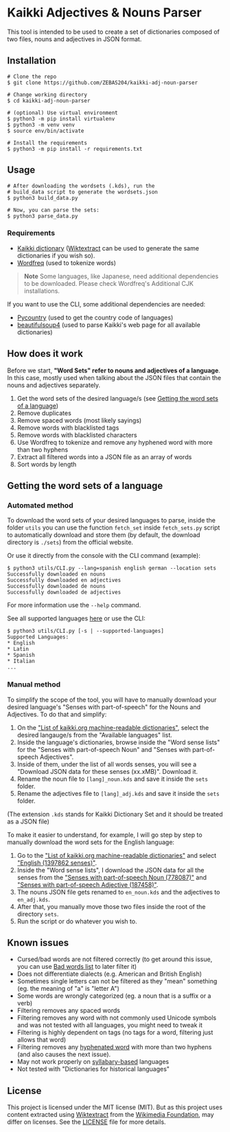 # Kaikki Adjectives & Nouns Parser

This tool is intended to be used to create a set of dictionaries composed of two files, nouns and adjectives in JSON format.

## Installation

```console
# Clone the repo
$ git clone https://github.com/ZEBAS204/kaikki-adj-noun-parser

# Change working directory
$ cd kaikki-adj-noun-parser

# (optional) Use virtual environment
$ python3 -m pip install virtualenv
$ python3 -m venv venv
$ source env/bin/activate

# Install the requirements
$ python3 -m pip install -r requirements.txt
```

## Usage

```console
# After downloading the wordsets (.kds), run the
# build_data script to generate the wordsets.json
$ python3 build_data.py

# Now, you can parse the sets:
$ python3 parse_data.py
```

### Requirements

- [Kaikki dictionary](https://kaikki.org/dictionary/) ([Wiktextract](https://github.com/tatuylonen/wiktextract) can be used to generate the same dictionaries if you wish so).
- [Wordfreq](https://github.com/rspeer/wordfreq/) (used to tokenize words)

> **Note**
> Some languages, like Japanese, need additional dependencies to be downloaded. Please check Wordfreq's Additional CJK installations.

If you want to use the CLI, some additional dependencies are needed:

- [Pycountry](https://github.com/flyingcircusio/pycountry) (used to get the country code of languages)
- [beautifulsoup4](https://pypi.org/project/beautifulsoup4/) (used to parse Kaikki's web page for all available dictionaries)

## How does it work

Before we start, **"Word Sets" refer to nouns and adjectives of a language**.
In this case, mostly used when talking about the JSON files that contain the nouns and adjectives separately.

1. Get the word sets of the desired language/s (see [Getting the word sets of a language](#getting-the-word-sets-of-a-language))
2. Remove duplicates
3. Remove spaced words (most likely sayings)
4. Remove words with blacklisted tags
5. Remove words with blacklisted characters
6. Use Wordfreq to tokenize and remove any hyphened word with more than two hyphens
7. Extract all filtered words into a JSON file as an array of words
8. Sort words by length

## Getting the word sets of a language

### Automated method

To download the word sets of your desired languages to parse, inside the folder `utils` you can use the function `fetch_set` inside `fetch_sets.py` script to automatically download and store them (by default, the download directory is `./sets`) from the official website.

Or use it directly from the console with the CLI command (example):

```console
$ python3 utils/CLI.py --lang=spanish english german --location sets
Successfully downloaded en nouns
Successfully downloaded en adjectives
Successfully downloaded de nouns
Successfully downloaded de adjectives
```

For more information use the `--help` command.

See all supported languages [here](https://kaikki.org/dictionary) or use the CLI:

```console
$ python3 utils/CLI.py [-s | --supported-languages]
Supported Languages:
* English
* Latin
* Spanish
* Italian
...
```

### Manual method

To simplify the scope of the tool, you will have to manually download your desired language's "Senses with part-of-speech" for the Nouns and Adjectives. To do that and simplify:

1. On the ["List of kaikki.org machine-readable dictionaries"](https://kaikki.org/dictionary/), select the desired langauge/s from the "Available languages" list.
2. Inside the language's dictionaries, browse inside the "Word sense lists" for the "Senses with part-of-speech Noun" and "Senses with part-of-speech Adjectives".
3. Inside of them, under the list of all words senses, you will see a "Download JSON data for these senses (xx.xMB)". Download it.
4. Rename the noun file to `[lang]_noun.kds` and save it inside the `sets` folder.
5. Rename the adjectives file to `[lang]_adj.kds` and save it inside the `sets` folder.

(The extension `.kds` stands for Kaikki Dictionary Set and it should be treated as a JSON file)

To make it easier to understand, for example, I will go step by step to manually download the word sets for the English language:

1. Go to the ["List of kaikki.org machine-readable dictionaries"](https://kaikki.org/dictionary/) and select ["English (1397862 senses)"](https://kaikki.org/dictionary/English/index.html).
2. Inside the "Word sense lists", I download the JSON data for all the senses from the ["Senses with part-of-speech Noun (778087)"](https://kaikki.org/dictionary/English/pos-noun.html) and ["Senses with part-of-speech Adjective (187458)"](https://kaikki.org/dictionary/English/pos-adj.html).
3. The nouns JSON file gets renamed to `en_noun.kds` and the adjectives to `en_adj.kds`.
4. After that, you manually move those two files inside the root of the directory `sets`.
5. Run the script or do whatever you wish to.

## Known issues

- Cursed/bad words are not filtered correctly
  (to get around this issue, you can use [Bad words list](https://github.com/hughsie/badwords) to later filter it)
- Does not differentiate dialects (e.g. American and British English)
- Sometimes single letters can not be filtered as they "mean" something (eg. the meaning of "a" is "letter A")
- Some words are wrongly categorized (eg. a noun that is a suffix or a verb)
- Filtering removes any spaced words
- Filtering removes any word with not commonly used Unicode symbols and was not tested with all languages, you might need to tweak it
- Filtering is highly dependent on tags (no tags for a word, filtering just allows that word)
- Filtering removes any [hyphenated word](https://en.wikipedia.org/wiki/Syllabification) with more than two hyphens (and also causes the next issue).
- May not work properly on [syllabary-based](https://en.wikipedia.org/wiki/Syllabary) languages
- Not tested with "Dictionaries for historical languages"

## License

This project is licensed under the MIT license (MIT). But as this project uses content extracted using [Wiktextract](https://github.com/tatuylonen/wiktextract) from the [Wikimedia Foundation](https://www.wikimedia.org), may differ on licenses. See the [LICENSE](/LICENSE) file for more details.
